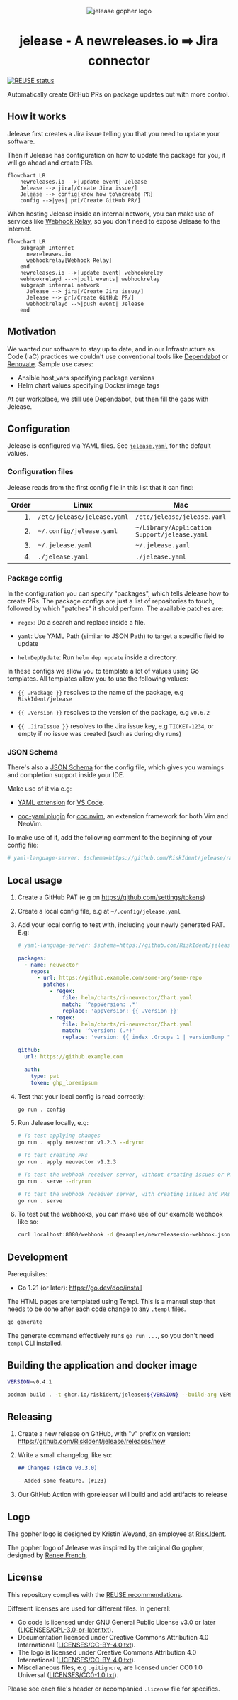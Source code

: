 <!--
SPDX-FileCopyrightText: 2022 Risk.Ident GmbH <contact@riskident.com>

SPDX-License-Identifier: CC-BY-4.0
-->

<p align="center">
  <img src="./docs/jelease-gopher-card-512.jpg" alt="jelease gopher logo"/>
</p>

<h1 align="center">jelease - A newreleases.io ➡️ Jira connector</h1>

[![REUSE status](https://api.reuse.software/badge/github.com/RiskIdent/jelease)](https://api.reuse.software/info/github.com/RiskIdent/jelease)

Automatically create GitHub PRs on package updates but with more control.

## How it works

Jelease first creates a Jira issue telling you that you need to
update your software.

Then if Jelease has configuration on how to update the package for you,
it will go ahead and create PRs.

```mermaid
flowchart LR
    newreleases.io -->|update event| Jelease
    Jelease --> jira[/Create Jira issue/]
    Jelease --> config{know how to\ncreate PR}
    config -->|yes| pr[/Create GitHub PR/]
```

When hosting Jelease inside an internal network, you can make use of
services like [Webhook Relay](https://webhookrelay.com/), so you
don't need to expose Jelease to the internet.

```mermaid
flowchart LR
    subgraph Internet
      newreleases.io
      webhookrelay[Webhook Relay]
    end
    newreleases.io -->|update event| webhookrelay
    webhookrelayd --->|pull events| webhookrelay
    subgraph internal network
      Jelease --> jira[/Create Jira issue/]
      Jelease --> pr[/Create GitHub PR/]
      webhookrelayd -->|push event| Jelease
    end
```

## Motivation

We wanted our software to stay up to date, and in our
Infrastructure as Code (IaC) practices we couldn't use conventional tools like
[Dependabot](https://docs.github.com/en/code-security/dependabot)
or [Renovate](https://www.mend.io/renovate/). Sample use cases:

- Ansible host_vars specifying package versions
- Helm chart values specifying Docker image tags

At our workplace, we still use Dependabot, but then fill the gaps with Jelease.

## Configuration

Jelease is configured via YAML files.
See [`jelease.yaml`](./jelease.yaml) for the default values.

### Configuration files

Jelease reads from the first config file in this list that it can find:

| Order | Linux                       | Mac                                          | Windows                       |
| ----: | --------------------------- | -------------------------------------------- | ----------------------------- |
|    1. | `/etc/jelease/jelease.yaml` | `/etc/jelease/jelease.yaml`                  | *N/A*                         |
|    2. | `~/.config/jelease.yaml`    | `~/Library/Application Support/jelease.yaml` | `%APPDATA%\jelease.yaml`      |
|    3. | `~/.jelease.yaml`           | `~/.jelease.yaml`                            | `%USERPROFILE%\.jelease.yaml` |
|    4. | `./jelease.yaml`            | `./jelease.yaml`                             | `.\jelease.yaml`              |

### Package config

In the configuration you can specify "packages", which tells Jelease how to
create PRs. The package configs are just a list of repositories to touch,
followed by which "patches" it should perform. The available patches are:

- `regex`: Do a search and replace inside a file.

- `yaml`: Use YAML Path (similar to JSON Path)
  to target a specific field to update

- `helmDepUpdate`: Run `helm dep update` inside a directory.

In these configs we allow you to template a lot of values using Go templates.
All templates allow you to use the following values:

- `{{ .Package }}` resolves to the name of the package, e.g `RiskIdent/jelease`

- `{{ .Version }}` resolves to the version of the package, e.g `v0.6.2`

- `{{ .JiraIssue }}` resolves to the Jira issue key, e.g `TICKET-1234`,
  or empty if no issue was created (such as during dry runs)

### JSON Schema

There's also a [JSON Schema](https://json-schema.org/) for the config file,
which gives you warnings and completion support inside your IDE.

Make use of it via e.g:

- [YAML extension](https://marketplace.visualstudio.com/items?itemName=redhat.vscode-yaml)
  for [VS Code](https://code.visualstudio.com/).

- [coc-yaml plugin](https://github.com/neoclide/coc-yaml)
  for [coc.nvim](https://github.com/neoclide/coc.nvim),
  an extension framework for both Vim and NeoVim.

To make use of it, add the following comment to the beginning of your
config file:

```yaml
# yaml-language-server: $schema=https://github.com/RiskIdent/jelease/raw/main/jelease.schema.json
```

## Local usage

1. Create a GitHub PAT (e.g on <https://github.com/settings/tokens>)

2. Create a local config file, e.g at `~/.config/jelease.yaml`

3. Add your local config to test with, including your newly generated PAT. E.g:

   ```yaml
   # yaml-language-server: $schema=https://github.com/RiskIdent/jelease/raw/main/jelease.schema.json

   packages:
     - name: neuvector
       repos:
         - url: https://github.example.com/some-org/some-repo
           patches:
             - regex:
                 file: helm/charts/ri-neuvector/Chart.yaml
                 match: '^appVersion: .*'
                 replace: 'appVersion: {{ .Version }}'
             - regex:
                 file: helm/charts/ri-neuvector/Chart.yaml
                 match: '^version: (.*)'
                 replace: 'version: {{ index .Groups 1 | versionBump "0.0.1" }}'

   github:
     url: https://github.example.com

     auth:
       type: pat
       token: ghp_loremipsum
   ```

4. Test that your local config is read correctly:

   ```bash
   go run . config
   ```

5. Run Jelease locally, e.g:

   ```bash
   # To test applying changes
   go run . apply neuvector v1.2.3 --dryrun

   # To test creating PRs
   go run . apply neuvector v1.2.3

   # To test the webhook receiver server, without creating issues or PRs
   go run . serve --dryrun

   # To test the webhook receiver server, with creating issues and PRs
   go run . serve
   ```

6. To test out the webhooks, you can make use of our example webhook like so:

   ```bash
   curl localhost:8080/webhook -d @examples/newreleasesio-webhook.json
   ```

## Development

Prerequisites:

- Go 1.21 (or later): <https://go.dev/doc/install>

The HTML pages are templated using Templ. This is a manual step that
needs to be done after each code change to any `.templ` files.

```bash
go generate
```

The generate command effectively runs `go run ...`, so you don't
need `templ` CLI installed.

## Building the application and docker image

```bash
VERSION=v0.4.1

podman build . -t ghcr.io/riskident/jelease:${VERSION} --build-arg VERSION=${VERSION}
```

## Releasing

1. Create a new release on GitHub, with "v" prefix on version: <https://github.com/RiskIdent/jelease/releases/new>

2. Write a small changelog, like so:

   ```markdown
   ## Changes (since v0.3.0)

   - Added some feature. (#123)
   ```

3. Our GitHub Action with goreleaser will build and add artifacts to release

## Logo

The gopher logo is designed by Kristin Weyand, an employee at [Risk.Ident](https://riskident.com).

The gopher logo of Jelease was inspired by the original Go gopher,
designed by [Renee French](https://reneefrench.blogspot.com/).

## License

This repository complies with the [REUSE recommendations](https://reuse.software/).

Different licenses are used for different files. In general:

- Go code is licensed under GNU General Public License v3.0 or later ([LICENSES/GPL-3.0-or-later.txt](LICENSES/GPL-3.0-or-later.txt)).
- Documentation licensed under Creative Commons Attribution 4.0 International ([LICENSES/CC-BY-4.0.txt](LICENSES/CC-BY-4.0.txt)).
- The logo is licensed under Creative Commons Attribution 4.0 International ([LICENSES/CC-BY-4.0.txt](LICENSES/CC-BY-4.0.txt)).
- Miscellaneous files, e.g `.gitignore`, are licensed under CC0 1.0 Universal ([LICENSES/CC0-1.0.txt](LICENSES/CC0-1.0.txt)).

Please see each file's header or accompanied `.license` file for specifics.
